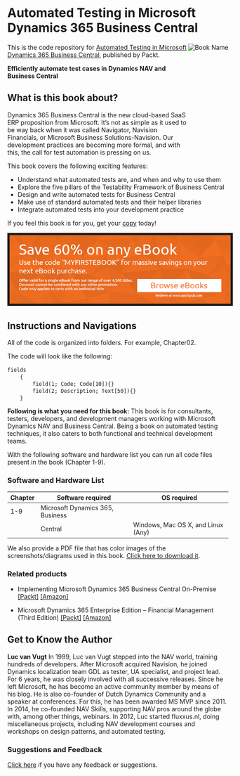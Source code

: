 # Automated Testing in Microsoft Dynamics 365 Business Central

<a href="https://prod.packtpub.com/in/automated-testing-in-microsoft-dynamics-365-business-central?utm_source=github&utm_medium=repository&utm_campaign=9781789804935"><img src="Cover Image URL of the Book" alt="Book Name" height="256px" align="right"></a>

This is the code repository for [Automated Testing in Microsoft Dynamics 365 Business Central](https://prod.packtpub.com/in/automated-testing-in-microsoft-dynamics-365-business-central?utm_source=github&utm_medium=repository&utm_campaign=9781789804935), published by Packt.

**Efficiently automate test cases in Dynamics NAV and Business Central**

## What is this book about?
Dynamics 365 Business Central is the new cloud-based SaaS ERP proposition from Microsoft. It’s not as simple as it used to be way back when it was called Navigator, Navision Financials, or Microsoft Business Solutions-Navision. Our development practices are becoming more formal, and with this, the call for test automation is pressing on us.

This book covers the following exciting features: 
* Understand what automated tests are, and when and why to use them
* Explore the five pillars of the Testability Framework of Business Central
* Design and write automated tests for Business Central
* Make use of standard automated tests and their helper libraries
* Integrate automated tests into your development practice

If you feel this book is for you, get your [copy](https://www.amazon.com/dp/1789804930) today!

<a href="https://www.packtpub.com/?utm_source=github&utm_medium=banner&utm_campaign=GitHubBanner"><img src="https://raw.githubusercontent.com/PacktPublishing/GitHub/master/GitHub.png" alt="https://www.packtpub.com/" border="5" /></a>

## Instructions and Navigations
All of the code is organized into folders. For example, Chapter02.

The code will look like the following:
```
fields
    {
        field(1; Code; Code[10]){}
        field(2; Description; Text[50]){}
    }
```

**Following is what you need for this book:**
This book is for consultants, testers, developers, and development managers working with Microsoft Dynamics NAV and Business Central. Being a book on automated testing techniques, it also caters to both functional and technical development teams.

With the following software and hardware list you can run all code files present in the book (Chapter 1-9).

### Software and Hardware List

| Chapter  | Software required                   | OS required                        |
| -------- | ------------------------------------| -----------------------------------|
| 1-9      | Microsoft Dynamics 365, Business    |                                    |
|          |  Central                            | Windows, Mac OS X, and Linux (Any) |

We also provide a PDF file that has color images of the screenshots/diagrams used in this book. [Click here to download it](https://www.packtpub.com/sites/default/files/downloads/9781789804935_ColorImages.pdf).


### Related products <Other books you may enjoy>
* Implementing Microsoft Dynamics 365 Business Central On-Premise [[Packt]](https://prod.packtpub.com/in/application-development/implementing-microsoft-dynamics-365-business-central-premise-fourth-edition?utm_source=github&utm_medium=repository&utm_campaign=9781788293778) [[Amazon]](https://www.amazon.com/dp/1789133939)

* Microsoft Dynamics 365 Enterprise Edition – Financial Management (Third Edition) [[Packt]](https://prod.packtpub.com/in/application-development/microsoft-dynamics-365-enterprise-edition-financial-management?utm_source=github&utm_medium=repository&utm_campaign=9781785280009) [[Amazon]](https://www.amazon.com/dp/1788839293)

## Get to Know the Author
**Luc van Vugt**
In 1999, Luc van Vugt stepped into the NAV world, training hundreds of developers. After Microsoft acquired Navision, he joined Dynamics localization team GDL as tester, UA specialist, and project lead. For 6 years, he was closely involved with all successive releases. Since he left Microsoft, he has become an active community member by means of his blog. He is also co-founder of Dutch Dynamics Community and a speaker at conferences. For this, he has been awarded MS MVP since 2011. In 2014, he co-founded NAV Skills, supporting NAV pros around the globe with, among other things, webinars. In 2012, Luc started fluxxus.nl, doing miscellaneous projects, including NAV development courses and workshops on design patterns, and automated testing.


### Suggestions and Feedback
[Click here](https://docs.google.com/forms/d/e/1FAIpQLSdy7dATC6QmEL81FIUuymZ0Wy9vH1jHkvpY57OiMeKGqib_Ow/viewform) if you have any feedback or suggestions.

